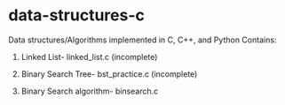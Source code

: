 # data-structures-c
Data structures/Algorithms implemented in C, C++, and Python
Contains:
1. Linked List- linked_list.c (incomplete)
                      
2. Binary Search Tree-  bst_practice.c (incomplete)
                         
3. Binary Search algorithm- binsearch.c

 

